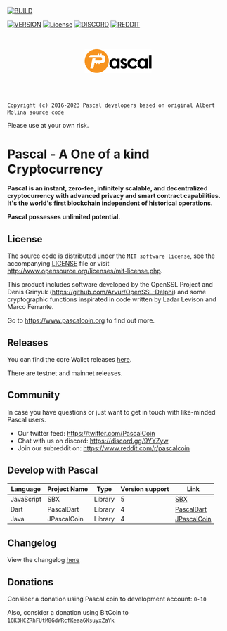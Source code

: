 [![BUILD](https://github.com/PascalCoin/PascalCoin/actions/workflows/workflow.yml/badge.svg?branch=master)](https://github.com/PascalCoin/PascalCoin/actions)

[![VERSION](https://img.shields.io/github/v/tag/PascalCoin/PascalCoin?sort=semver&style=for-the-badge)](https://github.com/PascalCoin/PascalCoin/releases)
[![License](https://img.shields.io/github/license/PascalCoin/PascalCoin.svg?style=for-the-badge)](https://github.com/PascalCoin/PascalCoin/blob/master/LICENSE)
[![DISCORD](https://img.shields.io/discord/383064643482025984.svg?label=DISCORD%20COMMUNITY&style=for-the-badge)](https://discord.gg/9YYZyw)
[![REDDIT](https://img.shields.io/reddit/subreddit-subscribers/pascalcoin.svg?style=for-the-badge)](https://www.reddit.com/r/pascalcoin)
<p align="center">
<br /><br />
<img width="30%" src="resources/logo.svg" />
</p>
<br /><br />


```
Copyright (c) 2016-2023 Pascal developers based on original Albert Molina source code
```

Please use at your own risk.

# Pascal - A One of a kind Cryptocurrency

**Pascal is an instant, zero-fee, infinitely scalable, and decentralized cryptocurrency with advanced privacy and smart contract capabilities. It's the world's first blockchain independent of historical operations.**

**Pascal possesses unlimited potential.**

## License

The source code is distributed under the `MIT software license`, see the accompanying [LICENSE](LICENSE) file or visit http://www.opensource.org/licenses/mit-license.php.

This product includes software developed by the OpenSSL Project and Denis Grinyuk (https://github.com/Arvur/OpenSSL-Delphi) and some cryptographic functions inspirated in code written by Ladar Levison and Marco Ferrante.

Go to https://www.pascalcoin.org to find out more.

## Releases

You can find the core Wallet releases [here](https://github.com/PascalCoin/PascalCoin/releases).

There are testnet and mainnet releases.

## Community

In case you have questions or just want to get in touch with like-minded Pascal users.

 - Our twitter feed: https://twitter.com/PascalCoin
 - Chat with us on discord: https://discord.gg/9YYZyw
 - Join our subreddit on: https://www.reddit.com/r/pascalcoin

## Develop with Pascal

| Language      | Project Name | Type    | Version support | Link |
| ------------- | ------------ | ------- | --------------- | ---- |
| JavaScript    | SBX          | Library | 5               | [SBX](https://github.com/techworker/sbx) |
| Dart          | PascalDart   | Library | 4               | [PascalDart](https://github.com/appditto/pascaldart) |
| Java          | JPascalCoin  | Library | 4               | [JPascalCoin](https://github.com/davidbolet/JPascalCoin) |

## Changelog

View the changelog [here](CHANGELOG.md)

## Donations  

Consider a donation using Pascal coin to development account: `0-10`

Also, consider a donation using BitCoin to `16K3HCZRhFUtM8GdWRcfKeaa6KsuyxZaYk`

